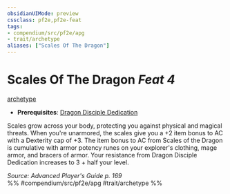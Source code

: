 ```yaml
---
obsidianUIMode: preview
cssclass: pf2e,pf2e-feat
tags:
- compendium/src/pf2e/apg
- trait/archetype
aliases: ["Scales Of The Dragon"]
---
```

# Scales Of The Dragon  *Feat 4*  
[archetype](archetype.md "Archetype Feat Trait")  

- **Prerequisites**: [Dragon Disciple Dedication](dragon-disciple-dedication-apg.md)

Scales grow across your body, protecting you against physical and magical threats. When you're unarmored, the scales give you a +2 item bonus to AC with a Dexterity cap of +3. The item bonus to AC from Scales of the Dragon is cumulative with armor potency runes on your explorer's clothing, mage armor, and bracers of armor. Your resistance from Dragon Disciple Dedication increases to 3 + half your level.

*Source: Advanced Player's Guide p. 169*  
%% #compendium/src/pf2e/apg #trait/archetype %%